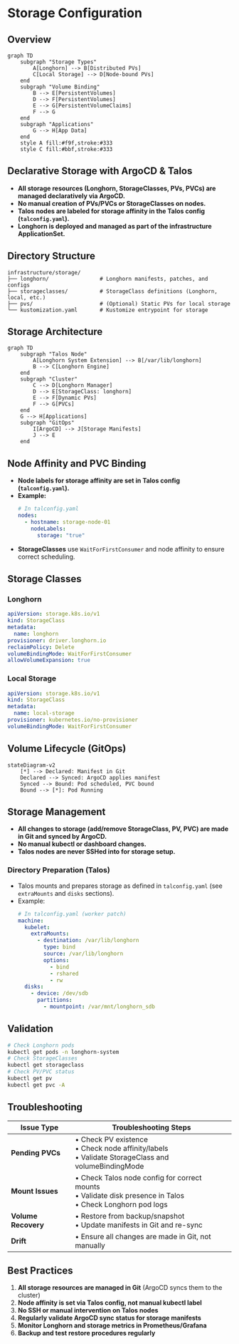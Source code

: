 # Storage Configuration

## Overview

```mermaid
graph TD
    subgraph "Storage Types"
        A[Longhorn] --> B[Distributed PVs]
        C[Local Storage] --> D[Node-bound PVs]
    end
    subgraph "Volume Binding"
        B --> E[PersistentVolumes]
        D --> F[PersistentVolumes]
        E --> G[PersistentVolumeClaims]
        F --> G
    end
    subgraph "Applications"
        G --> H[App Data]
    end
    style A fill:#f9f,stroke:#333
    style C fill:#bbf,stroke:#333
```

## Declarative Storage with ArgoCD & Talos

- **All storage resources (Longhorn, StorageClasses, PVs, PVCs) are managed declaratively via ArgoCD.**
- **No manual creation of PVs/PVCs or StorageClasses on nodes.**
- **Talos nodes are labeled for storage affinity in the Talos config (`talconfig.yaml`).**
- **Longhorn is deployed and managed as part of the infrastructure ApplicationSet.**

## Directory Structure

```plaintext
infrastructure/storage/
├── longhorn/                # Longhorn manifests, patches, and configs
├── storageclasses/          # StorageClass definitions (Longhorn, local, etc.)
├── pvs/                     # (Optional) Static PVs for local storage
└── kustomization.yaml       # Kustomize entrypoint for storage
```

## Storage Architecture

```mermaid
graph TD
    subgraph "Talos Node"
        A[Longhorn System Extension] --> B[/var/lib/longhorn]
        B --> C[Longhorn Engine]
    end
    subgraph "Cluster"
        C --> D[Longhorn Manager]
        D --> E[StorageClass: longhorn]
        E --> F[Dynamic PVs]
        F --> G[PVCs]
    end
    G --> H[Applications]
    subgraph "GitOps"
        I[ArgoCD] --> J[Storage Manifests]
        J --> E
    end
```

## Node Affinity and PVC Binding

- **Node labels for storage affinity are set in Talos config (`talconfig.yaml`).**
- **Example:**
  ```yaml
  # In talconfig.yaml
  nodes:
    - hostname: storage-node-01
      nodeLabels:
        storage: "true"
  ```
- **StorageClasses** use `WaitForFirstConsumer` and node affinity to ensure correct scheduling.

## Storage Classes

### Longhorn
```yaml
apiVersion: storage.k8s.io/v1
kind: StorageClass
metadata:
  name: longhorn
provisioner: driver.longhorn.io
reclaimPolicy: Delete
volumeBindingMode: WaitForFirstConsumer
allowVolumeExpansion: true
```

### Local Storage
```yaml
apiVersion: storage.k8s.io/v1
kind: StorageClass
metadata:
  name: local-storage
provisioner: kubernetes.io/no-provisioner
volumeBindingMode: WaitForFirstConsumer
```

## Volume Lifecycle (GitOps)

```mermaid
stateDiagram-v2
    [*] --> Declared: Manifest in Git
    Declared --> Synced: ArgoCD applies manifest
    Synced --> Bound: Pod scheduled, PVC bound
    Bound --> [*]: Pod Running
```

## Storage Management

- **All changes to storage (add/remove StorageClass, PV, PVC) are made in Git and synced by ArgoCD.**
- **No manual kubectl or dashboard changes.**
- **Talos nodes are never SSHed into for storage setup.**

### Directory Preparation (Talos)
- Talos mounts and prepares storage as defined in `talconfig.yaml` (see `extraMounts` and `disks` sections).
- Example:
  ```yaml
  # In talconfig.yaml (worker patch)
  machine:
    kubelet:
      extraMounts:
        - destination: /var/lib/longhorn
          type: bind
          source: /var/lib/longhorn
          options:
            - bind
            - rshared
            - rw
    disks:
      - device: /dev/sdb
        partitions:
          - mountpoint: /var/mnt/longhorn_sdb
  ```

## Validation

```bash
# Check Longhorn pods
kubectl get pods -n longhorn-system
# Check StorageClasses
kubectl get storageclass
# Check PV/PVC status
kubectl get pv
kubectl get pvc -A
```

## Troubleshooting

| Issue Type | Troubleshooting Steps |
|------------|----------------------|
| **Pending PVCs** | • Check PV existence<br>• Check node affinity/labels<br>• Validate StorageClass and volumeBindingMode |
| **Mount Issues** | • Check Talos node config for correct mounts<br>• Validate disk presence in Talos<br>• Check Longhorn pod logs |
| **Volume Recovery** | • Restore from backup/snapshot<br>• Update manifests in Git and re-sync |
| **Drift** | • Ensure all changes are made in Git, not manually |

## Best Practices

1. **All storage resources are managed in Git** (ArgoCD syncs them to the cluster)
2. **Node affinity is set via Talos config, not manual kubectl label**
3. **No SSH or manual intervention on Talos nodes**
4. **Regularly validate ArgoCD sync status for storage manifests**
5. **Monitor Longhorn and storage metrics in Prometheus/Grafana**
6. **Backup and test restore procedures regularly** 